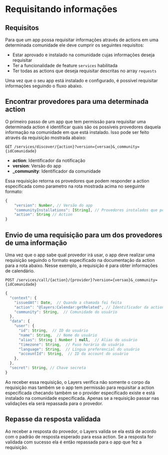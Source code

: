 # Requisitando informações

## Requisitos 

Para que um app possa requisitar informações através de actions em uma determinada comunidade ele deve cumprir os seguintes requisitos:

+ Estar aprovado e instalado na comunidade cujas informações deseja requisitar
+ Ter a funcionalidade de feature ```services``` habilitada 
+ Ter todas as actions que deseja requisitar descritas no array ```requests```

Uma vez que o seu app está instalado e configurado, é possível requisitar informações seguindo o fluxo abaixo.

## Encontrar provedores para uma determinada action

O primeiro passo de um app que tem permissão para requisitar uma determinada action é identificar quais são os possíveis provedores daquela informação na comunidade em que está instalado. Isso pode ser feito através da requisição mostrada abaixo: 

```http
GET /services/discover/{action}?version={versao}&_community={idComunidade}
```

+ **action**: Identificador da notificação 
+ **version**: Versão do app
+ **_community**: Identificador da comunidade


Essa requisição retorna os provedores que podem responder a action especificada como parametro na rota mostrada acima no seeguinte formato:

```js
{
    "version": Number, // Versão do app
    "communityInstallations": [String], // Provedores instalados que podem responser por essa ação
    "action": String // Action 
}
```

## Envio de uma requisição para um dos provedores de uma informação

Uma vez que o app sabe qual provedor irá usar, o app deve realizar uma requisição seguindo o formato especificado na documentação da action para a rota abaixo. Nesse exemplo, a requisição é para obter informações de calendário.

```http
POST /services/call/{action}/{provider}?version={versao}&_community={idComunidade}
```

```js
{
  "context": {
    "issuedAt": Date,  // Quando a chamada foi feita
    "action": "@layers:Calendar:getRelated", // Identificador da action
    "community": String,  // Comunidade do usuário
  },
  "data": {
    "user": {
      "id": String,  // ID do usuário
      "name": String,  // Nome do usuário
      "alias": String | Number | null,  // Alias do usuário
      "timezone": String,  // Fuso horário do usuário
      "language": String,  // Língua preferencial do usuário
      "accountId": String,  // ID da account do usuário
    },
  },
  "secret": String, // Chave secreta
}
```

Ao receber essa requisição, o Layers verifica não somente o corpo da requisição mas também  se o app tem permissão para requisitar a action especificada checando também se o provider especificado existe e está instalado na comunidade especificada. Apenas se a requisição passar nas validações ela será repassada para o provedor.

## Repasse da resposta validada

Ao receber a resposta do provedor, o Layers valida se ela está de acordo com o padrão de resposta esperado para essa action. Se a resposta for validada com sucesso ela é então repassada para o app que fez a requisição.